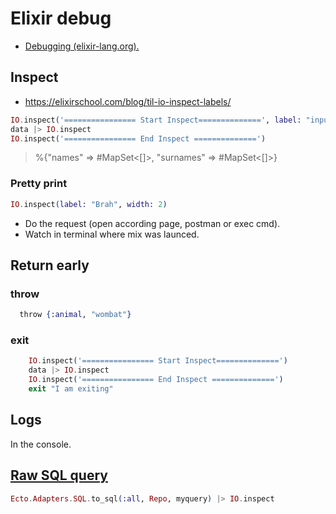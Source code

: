 # Elixir debug

* [Debugging (elixir-lang.org).](https://elixir-lang.org/getting-started/debugging.html)

## Inspect

* https://elixirschool.com/blog/til-io-inspect-labels/

```ex
IO.inspect('================ Start Inspect==============', label: "input")
data |> IO.inspect
IO.inspect('================ End Inspect ==============')
```
>  %{"names" => #MapSet<[]>, "surnames" => #MapSet<[]>}


### Pretty print

```ex
IO.inspect(label: "Brah", width: 2)
```

* Do the request (open according page, postman or exec cmd).
* Watch in terminal where mix was launced.

## Return early

### throw

```ex
  ​throw​ {:animal, ​"wombat"​}
 ```

### exit

```ex
    IO.inspect('================ Start Inspect==============')
    data |> IO.inspect
    IO.inspect('================ End Inspect ==============')
    exit "I am exiting"
```

## Logs

In the console.

## [Raw SQL query](https://stackoverflow.com/a/36770980)

```ex
Ecto.Adapters.SQL.to_sql(:all, Repo, myquery) |> IO.inspect
```
